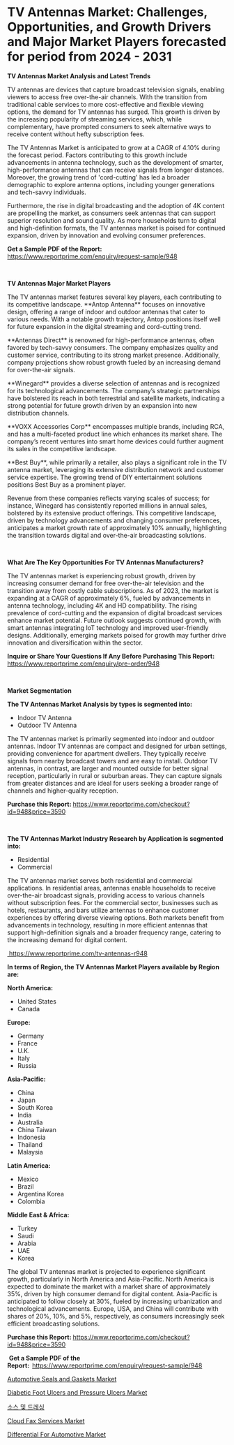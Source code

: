 <p><h1>TV Antennas Market: Challenges, Opportunities, and Growth Drivers and Major Market Players forecasted for period from 2024 - 2031</h1></p><p><strong>TV Antennas Market Analysis and Latest Trends</strong></p>
<p><p>TV antennas are devices that capture broadcast television signals, enabling viewers to access free over-the-air channels. With the transition from traditional cable services to more cost-effective and flexible viewing options, the demand for TV antennas has surged. This growth is driven by the increasing popularity of streaming services, which, while complementary, have prompted consumers to seek alternative ways to receive content without hefty subscription fees.</p><p>The TV Antennas Market is anticipated to grow at a CAGR of 4.10% during the forecast period. Factors contributing to this growth include advancements in antenna technology, such as the development of smarter, high-performance antennas that can receive signals from longer distances. Moreover, the growing trend of 'cord-cutting' has led a broader demographic to explore antenna options, including younger generations and tech-savvy individuals.</p><p>Furthermore, the rise in digital broadcasting and the adoption of 4K content are propelling the market, as consumers seek antennas that can support superior resolution and sound quality. As more households turn to digital and high-definition formats, the TV antennas market is poised for continued expansion, driven by innovation and evolving consumer preferences.</p></p>
<p><strong>Get a Sample PDF of the Report:&nbsp;</strong> <a href="https://www.reportprime.com/enquiry/request-sample/948">https://www.reportprime.com/enquiry/request-sample/948</a></p>
<p>&nbsp;</p>
<p><strong>TV Antennas Major Market Players</strong></p>
<p><p>The TV antennas market features several key players, each contributing to its competitive landscape. **Antop Antenna** focuses on innovative design, offering a range of indoor and outdoor antennas that cater to various needs. With a notable growth trajectory, Antop positions itself well for future expansion in the digital streaming and cord-cutting trend.</p><p>**Antennas Direct** is renowned for high-performance antennas, often favored by tech-savvy consumers. The company emphasizes quality and customer service, contributing to its strong market presence. Additionally, company projections show robust growth fueled by an increasing demand for over-the-air signals.</p><p>**Winegard** provides a diverse selection of antennas and is recognized for its technological advancements. The company’s strategic partnerships have bolstered its reach in both terrestrial and satellite markets, indicating a strong potential for future growth driven by an expansion into new distribution channels.</p><p>**VOXX Accessories Corp** encompasses multiple brands, including RCA, and has a multi-faceted product line which enhances its market share. The company’s recent ventures into smart home devices could further augment its sales in the competitive landscape.</p><p>**Best Buy**, while primarily a retailer, also plays a significant role in the TV antenna market, leveraging its extensive distribution network and customer service expertise. The growing trend of DIY entertainment solutions positions Best Buy as a prominent player.</p><p>Revenue from these companies reflects varying scales of success; for instance, Winegard has consistently reported millions in annual sales, bolstered by its extensive product offerings. This competitive landscape, driven by technology advancements and changing consumer preferences, anticipates a market growth rate of approximately 10% annually, highlighting the transition towards digital and over-the-air broadcasting solutions.</p></p>
<p>&nbsp;</p>
<p><strong>What Are The Key Opportunities For TV Antennas Manufacturers?</strong></p>
<p><p>The TV antennas market is experiencing robust growth, driven by increasing consumer demand for free over-the-air television and the transition away from costly cable subscriptions. As of 2023, the market is expanding at a CAGR of approximately 6%, fueled by advancements in antenna technology, including 4K and HD compatibility. The rising prevalence of cord-cutting and the expansion of digital broadcast services enhance market potential. Future outlook suggests continued growth, with smart antennas integrating IoT technology and improved user-friendly designs. Additionally, emerging markets poised for growth may further drive innovation and diversification within the sector.</p></p>
<p><strong>Inquire or Share Your Questions If Any Before Purchasing This Report:</strong> <a href="https://www.reportprime.com/enquiry/pre-order/948">https://www.reportprime.com/enquiry/pre-order/948</a></p>
<p>&nbsp;</p>
<p><strong>Market Segmentation</strong></p>
<p><strong>The TV Antennas Market Analysis by types is segmented into:</strong></p>
<p><ul><li>Indoor TV Antenna</li><li>Outdoor TV Antenna</li></ul></p>
<p><p>The TV antennas market is primarily segmented into indoor and outdoor antennas. Indoor TV antennas are compact and designed for urban settings, providing convenience for apartment dwellers. They typically receive signals from nearby broadcast towers and are easy to install. Outdoor TV antennas, in contrast, are larger and mounted outside for better signal reception, particularly in rural or suburban areas. They can capture signals from greater distances and are ideal for users seeking a broader range of channels and higher-quality reception.</p></p>
<p><strong>Purchase this Report:&nbsp;</strong><a href="https://www.reportprime.com/checkout?id=948&price=3590">https://www.reportprime.com/checkout?id=948&price=3590</a></p>
<p>&nbsp;</p>
<p><strong>The TV Antennas Market Industry Research by Application is segmented into:</strong></p>
<p><ul><li>Residential</li><li>Commercial</li></ul></p>
<p><p>The TV antennas market serves both residential and commercial applications. In residential areas, antennas enable households to receive over-the-air broadcast signals, providing access to various channels without subscription fees. For the commercial sector, businesses such as hotels, restaurants, and bars utilize antennas to enhance customer experiences by offering diverse viewing options. Both markets benefit from advancements in technology, resulting in more efficient antennas that support high-definition signals and a broader frequency range, catering to the increasing demand for digital content.</p></p>
<p><a href="https://www.reportprime.com/tv-antennas-r948">&nbsp;https://www.reportprime.com/tv-antennas-r948</a></p>
<p><strong>In terms of Region, the TV Antennas Market Players available by Region are:</strong></p>
<p>
    <p> <strong> North America: </strong>
        <ul>
            <li>United States</li>
            <li>Canada</li>
        </ul>
        </p> 
    <p> <strong> Europe: </strong>
        <ul>
            <li>Germany</li>
            <li>France</li>
            <li>U.K.</li>
            <li>Italy</li>
            <li>Russia</li>
        </ul>
        </p> 
    <p> <strong> Asia-Pacific: </strong>
        <ul>
            <li>China</li>
            <li>Japan</li>
            <li>South Korea</li>
            <li>India</li>
            <li>Australia</li>
            <li>China Taiwan</li>
            <li>Indonesia</li>
            <li>Thailand</li>
            <li>Malaysia</li>
        </ul>
        </p> 
    <p> <strong> Latin America: </strong>
        <ul>
            <li>Mexico</li>
            <li>Brazil</li>
            <li>Argentina Korea</li>
            <li>Colombia</li>
        </ul>
        </p> 
    <p> <strong> Middle East & Africa: </strong>
        <ul>
            <li>Turkey</li>
            <li>Saudi</li>
            <li>Arabia</li>
            <li>UAE</li>
            <li>Korea</li>
        </ul>
    </p>
    </p>
<p><p>The global TV antennas market is projected to experience significant growth, particularly in North America and Asia-Pacific. North America is expected to dominate the market with a market share of approximately 35%, driven by high consumer demand for digital content. Asia-Pacific is anticipated to follow closely at 30%, fueled by increasing urbanization and technological advancements. Europe, USA, and China will contribute with shares of 20%, 10%, and 5%, respectively, as consumers increasingly seek efficient broadcasting solutions.</p></p>
<p><strong>Purchase this Report: </strong><a href="https://www.reportprime.com/checkout?id=948&price=3590">https://www.reportprime.com/checkout?id=948&price=3590</a></p>
<p>&nbsp;<strong>Get a Sample PDF of the Report:&nbsp;&nbsp;</strong><a href="https://www.reportprime.com/enquiry/request-sample/948">https://www.reportprime.com/enquiry/request-sample/948</a></p>
<p><strong></strong></p>
<p><p><a href="https://www.linkedin.com/pulse/market-trends-global-automotive-seals-gaskets-forecast-analysis-0p0ve?trackingId=lCuqlaARQp6qQ2iCs1pYng%3D%3D">Automotive Seals and Gaskets Market</a></p><p><a href="https://issuu.com/reportprime-2/docs/diabetic-foot-ulcers-and-pressure-u_88ec9e399c1aed">Diabetic Foot Ulcers and Pressure Ulcers Market</a></p><p><a href="https://medium.com/@eiehrdy77/%EC%86%8C%EC%8A%A4-%EB%B0%8F-%EB%93%9C%EB%A0%88%EC%8B%B1-%EC%82%B0%EC%97%85-%EB%B6%84%EC%84%9D-%EB%B3%B4%EA%B3%A0%EC%84%9C-%EC%9D%91%EC%9A%A9-%EB%B6%84%EC%95%BC-%EC%A7%80%EC%97%AD-%EA%B2%BD%EC%9F%81-%EC%A0%84%EB%9E%B5%EB%B3%84-%EC%8B%9C%EC%9E%A5-%EA%B7%9C%EB%AA%A8-%EC%A0%90%EC%9C%A0%EC%9C%A8-%EC%B6%94%EC%84%B8-2024-2031-36ebc24365e7">소스 및 드레싱</a></p><p><a href="https://medium.com/@delaneyhayes2022/navigating-the-global-cloud-fax-services-market-from-trends-to-strategy-for-period-from-2024-to-63b74bd92040">Cloud Fax Services Market</a></p><p><a href="https://issuu.com/reportprime-2/docs/differential-for-automotive-market-_8fec1f13bc47b3">Differential For Automotive Market</a></p></p>